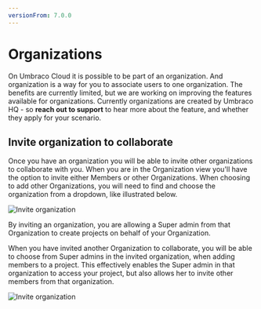 ```yaml
---
versionFrom: 7.0.0
---
```


# Organizations 
On Umbraco Cloud it is possible to be part of an organization. And organization is a way for you to associate users to one organization.
The benefits are currently limited, but we are working on improving the features available for organizations.
Currently organizations are created by Umbraco HQ - so **reach out to support** to hear more about the feature, and whether they apply for your scenario.

## Invite organization to collaborate
Once you have an organization you will be able to invite other organizations to collaborate with you.
When you are in the Organization view you'll have the option to invite either Members or other Organizations. When choosing to add other Organizations, you will need to find and choose the organization from a dropdown, like illustrated below.

![Invite organization](images/invite-organization.gif)

By inviting an organization, you are allowing a Super admin from that Organization to create projects on behalf of your Organization.

When you have invited another Organization to collaborate, you will be able to choose from Super admins in the invited organization, when adding members to a project. This effectively enables the Super admin in that organization to access your project, but also allows her to invite other members from that organization.

![Invite organization](images/invite-from-organization.gif)
